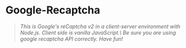 # Google-Recaptcha

> *This is Google's reCaptcha v2 in a client-server environment with Node.js. Client side is vanilla JavaScript.\ 
Be sure you are using google recaptcha API correctly. Have fun!*
